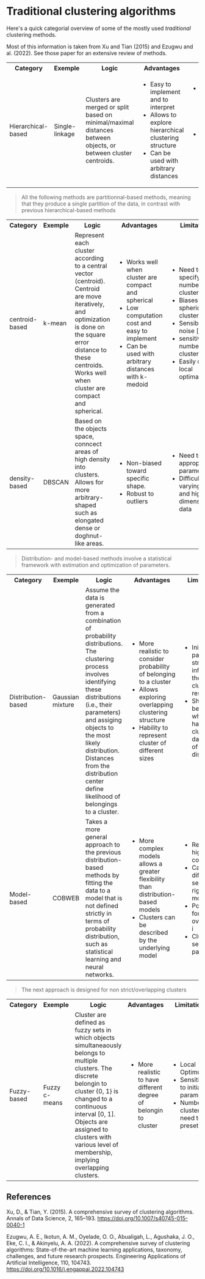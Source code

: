 # Traditional clustering algorithms

Here's a quick categorial overview of some of the mostly used *traditional* clustering
methods.

Most of this information is taken from Xu and Tian (2015) and
Ezugwu and al. (2022). See those paper for an extensive review of
methods.

<table>
 <tr>
   <th>Category </th>
   <th>Exemple</th>
   <th>Logic</th>
   <th>Advantages</th>
   <th>Limitations</th>
 </tr>
 <tr>
   <td>Hierarchical-based</td>
   <td>Single-linkage</td>
   <td>Clusters are merged or split based on minimal/maximal
 distances between objects, or between cluster centroids. </td>
   <td>
       <ul>
           <li>Easy to implement and to interpret</li>
           <li>Allows to explore hierarchical clustering structure</li>
           <li>Can be used with arbitrary distances</li>
       </ul>
   </td>
   <td>
       <ul>
           <li>High computational cost in general (limited with big data)</li>
           <li>wrong <i>connection</i> can't be undone, need a cutpoint for k cluster.</li>
       </ul>
   </td>
 </tr>
</table>


> All the following methods are partitionnal-based methods, meaning that they
produce a single partition of the data, in contrast with previous
hierarchical-based methods

<table>
 <tr>
   <th>Category </th>
   <th>Exemple</th>
   <th>Logic</th>
   <th>Advantages</th>
   <th>Limitations</th>
 </tr>
 <tr>
   <td>centroid-based</td>
   <td>k-mean</td>
   <td>Represent each cluster according to a central vector
  (centroid). Centroid are move iteratively, and optimization is done
  on the square error distance to these centroids. Works well when
  cluster are compact and spherical. </td>
   <td>
       <ul>
           <li>Works well when cluster are compact and spherical</li>
           <li>Low computation cost and easy to implement</li>
           <li>Can be used with arbitrary distances with k-medoid</li>
       </ul>
   </td>
   <td>
       <ul>
           <li>Need to specify a priori number of cluster</li>
           <li>Biases towards spherical clusters</li>
           <li>Sensible to noise [^note1] </li>
           <li>sensitive to number of clusters</li>
           <li>Easily drawn to local optimal[^note2]</li>
       </ul>
   </td>
 </tr>
 <tr>
   <td>density-based</td>
   <td>DBSCAN</td>
   <td>Based on the objects space, conncect areas of high density
  into clusters. Allows for more arbitrary-shaped such as elongated dense
  or doghnut-like areas.</td>
   <td>
       <ul>
           <li>Non-biased toward specific shape.</li>
           <li>Robust to outliers</li>
       </ul>
   </td>
   <td>
       <ul>
           <li>Need to select appropirate parameters. 
           <li>Difficulties with varying density and high-dimensionnal data</li>
       </ul>
   </td>
 </tr>
</table>


> Distribution- and model-based methods involve a statistical framework with
> estimation and optimization of parameters.

<table>
 <tr>
   <th>Category </th>
   <th>Exemple</th>
   <th>Logic</th>
   <th>Advantages</th>
   <th>Limitations</th>
 </tr>
 <tr>
   <td>Distribution-based</td>
   <td>Gaussian mixture</td>
   <td>Assume the data is generated from
       a combination of probability distributions. The clustering process
       involves identifying these distributions (i.e., their parameters) and
       assiging objects to the most likely distribution. Distances from the
       distribution center define likelihood of belongings to a cluster.</td>
   <td>
       <ul>
           <li>More realistic to consider probability of belonging to a cluster</li>
           <li>Allows exploring overlapping clustering structure</li>
           <li>Hability to represent cluster of different sizes</li>
       </ul>
   </td>
   <td>
       <ul>
           <li>Initial paramaters strongly influence the clustering results</li>
           <li>Should not be used when having no clue on the data type of distribution</li>
       </ul>
   </td>
 </tr> 
 <tr>
   <td>Model-based</td>
   <td>COBWEB</td>
   <td>Takes a more general approach to the previous
  distribution-based methods by fitting the data to a model that is not
  defined strictly in terms of probability distribution, such as
  statistical learning and neural networks.
  </td>
   <td>
       <ul>
           <li>More complex models allows a greater flexibility than distribution-based models</li> 
           <li>Clusters can be described by the underlying model</li>
       </ul>
   </td>
   <td>
       <ul>
           <li>Relative high time complexity</li>
           <li>Can be difficult to select the right models</li>
           <li>Potential for overfitting</li>i
           <li>Clustering sensitive to parameters.</li>
       </ul>
   </td>
 </tr>
</table>

> The next approach is designed for non strict/overlapping clusters

<table>
 <tr>
   <th>Category </th>
   <th>Exemple</th>
   <th>Logic</th>
   <th>Advantages</th>
   <th>Limitations</th>
 </tr>
 <tr>
   <td>Fuzzy-based</td>
   <td>Fuzzy c-means</td>
   <td>Cluster are defined as fuzzy sets in which objects
       simultaneaously belongs to multiple clusters. The discrete belongin to
       cluster {0, 1} is changed to a continuous interval [0, 1]. Objects are assigned to
       clusters with various level of membership, implying overlapping
       clusters. 
   </td>
   <td>
       <ul>
           <li>More realistic to have different degree of belongin to cluster</li>
       </ul>
   </td>
   <td>
       <ul>
           <li>Local Optimum</li>
           <li>Sensitive to initial parameters</li>
           <li>Number of clusters need to be preset</li>
       </ul>
   </td>
 </tr> 
</table>

## References
Xu, D., & Tian, Y. (2015). A comprehensive survey of clustering algorithms. Annals of Data Science, 2, 165–193. <https://doi.org/10.1007/s40745-015-0040-1>

Ezugwu, A. E., Ikotun, A. M., Oyelade, O. O., Abualigah, L., Agushaka, J. O., Eke, C. I., & Akinyelu, A. A. (2022). A comprehensive survey of clustering algorithms: State-of-the-art machine learning applications, taxonomy, challenges, and future research prospects. Engineering Applications of Artificial Intelligence, 110, 104743. <https://doi.org/10.1016/j.engappai.2022.104743>

[^note1]: Although k-medoid is more robust than k-mean
[^note2]: A workaround is to compute multiple iterations with different
    starting point for centroids.
